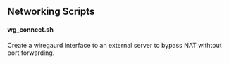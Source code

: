## Networking Scripts

#### wg_connect.sh 

Create a wiregaurd interface to an external server to bypass NAT withtout port forwarding. 



